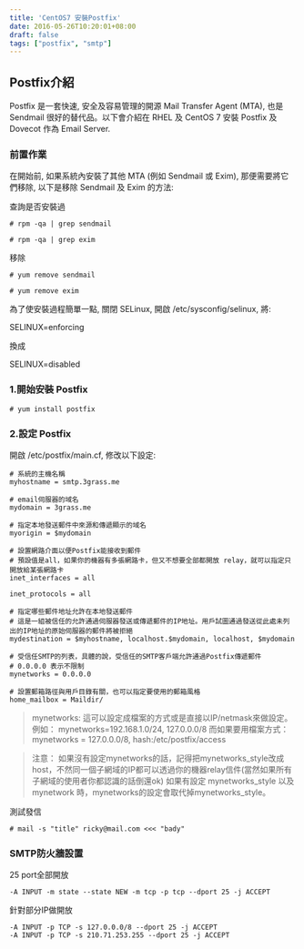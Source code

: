 ```yaml
---
title: 'CentOS7 安裝Postfix'
date: 2016-05-26T10:20:01+08:00
draft: false
tags: ["postfix", "smtp"]
---
```

## Postfix介紹
Postfix 是一套快速, 安全及容易管理的開源 Mail Transfer Agent (MTA), 也是 Sendmail 很好的替代品。以下會介紹在 RHEL 及 CentOS 7 安裝 Postfix 及 Dovecot 作為 Email Server.

### 前置作業
在開始前, 如果系統內安裝了其他 MTA (例如 Sendmail 或 Exim), 那便需要將它們移除, 以下是移除 Sendmail 及 Exim 的方法:
  
查詢是否安裝過
  
`# rpm -qa | grep sendmail`
  
`# rpm -qa | grep exim`
  
移除
  
`# yum remove sendmail`
  
`# yum remove exim`
  
為了使安裝過程簡單一點, 關閉 SELinux, 開啟 /etc/sysconfig/selinux, 將:
  
SELINUX=enforcing
  
換成
  
SELINUX=disabled

### 1.開始安裝 Postfix
`# yum install postfix`

### 2.設定 Postfix
開啟 /etc/postfix/main.cf, 修改以下設定:

```config /etc/sysconfig/selinux
# 系統的主機名稱
myhostname = smtp.3grass.me

# email伺服器的域名
mydomain = 3grass.me

# 指定本地發送郵件中來源和傳遞顯示的域名
myorigin = $mydomain

# 設置網路介面以便Postfix能接收到郵件
# 預設值是all，如果你的機器有多張網路卡，但又不想要全部都開放 relay，就可以指定只開放給某張網路卡
inet_interfaces = all

inet_protocols = all

# 指定哪些郵件地址允許在本地發送郵件
# 這是一組被信任的允許通過伺服器發送或傳遞郵件的IP地址。用戶試圖通過發送從此處未列出的IP地址的原始伺服器的郵件將被拒絕
mydestination = $myhostname, localhost.$mydomain, localhost, $mydomain

# 受信任SMTP的列表，具體的說，受信任的SMTP客戶端允許通過Postfix傳遞郵件
# 0.0.0.0 表示不限制
mynetworks = 0.0.0.0

# 設置郵箱路徑與用戶目錄有關，也可以指定要使用的郵箱風格
home_mailbox = Maildir/
```

> mynetworks:
這可以設定成檔案的方式或是直接以IP/netmask來做設定。例如：
mynetworks=192.168.1.0/24, 127.0.0.0/8
而如果要用檔案方式：
mynetworks = 127.0.0.0/8, hash:/etc/postfix/access

> 注意：
如果沒有設定mynetworks的話，記得把mynetworks_style改成host，不然同一個子網域的IP都可以透過你的機器relay信件(當然如果所有子網域的使用者你都認識的話倒還ok)
如果有設定 mynetworks_style 以及 mynetwork 時，mynetworks的設定會取代掉mynetworks_style。
  
測試發信
  
`# mail -s "title" ricky@mail.com <<< "bady"`

### SMTP防火牆設置

25 port全部開放
  
```config
-A INPUT -m state --state NEW -m tcp -p tcp --dport 25 -j ACCEPT
```
  
針對部分IP做開放
  
```config
-A INPUT -p TCP -s 127.0.0.0/8 --dport 25 -j ACCEPT
-A INPUT -p TCP -s 210.71.253.255 --dport 25 -j ACCEPT
```
